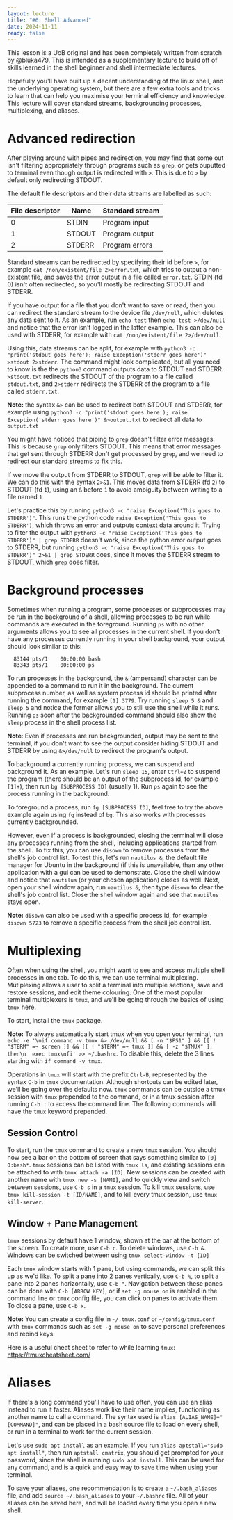 ```yaml
---
layout: lecture
title: "#6: Shell Advanced"
date: 2024-11-11
ready: false
---
```


<div class="note">
This lesson is a UoB original and has been completely written from scratch by @bluka479. This is intended as a supplementary lecture to build off of skills learned in the shell beginner and shell intermediate lectures.
</div>


Hopefully you'll have built up a decent understanding of the linux shell, and the underlying operating system, but there are a few extra tools and tricks to learn that can help you maximise your terminal efficiency and knowledge. This lecture will cover standard streams, backgrounding processes, multiplexing, and aliases.


# Advanced redirection

After playing around with pipes and redirection, you may find that some out isn't filtering appropriately through programs such as `grep`, or gets ouputted to terminal even though output is redirected with `>`.
This is due to `>` by default only redirecting STDOUT. 

The default file descriptors and their data streams are labelled as such:

| File descriptor | Name   | Standard stream |
|-----------------|--------|-----------------|
| 0               | STDIN  | Program input   |
| 1               | STDOUT | Program output  |
| 2               | STDERR | Program errors  |

Standard streams can be redirected by specifying their id before `>`, for example `cat /non/existent/file 2>error.txt`, which tries to output a non-existent file, and saves the error output in a file called `error.txt`. STDIN (fd 0) isn't often redirected, so you'll mostly be redirecting STDOUT and STDERR.

If you have output for a file that you don't want to save or read, then you can redirect the standard stream to the device file `/dev/null`, which deletes any data sent to it.
As an example, run `echo test` then `echo test >/dev/null` and notice that the error isn't logged in the latter example.
This can also be used with STDERR, for example with `cat /non/existent/file 2>/dev/null`.

Using this, data streams can be split, for example with `python3 -c "print('stdout goes here'); raise Exception('stderr goes here')" >stdout 2>stderr`.
The command might look complicated, but all you need to know is the the `python3` command outputs data to STDOUT and STDERR.
`>stdout.txt` redirects the STDOUT of the program to a file called `stdout.txt`, and `2>stderr` redirects the STDERR of the program to a file called `stderr.txt`.

**Note:** the syntax `&>` can be used to redirect both STDOUT and STDERR, for example using `python3 -c "print('stdout goes here'); raise Exception('stderr goes here')" &>output.txt` to redirect all data to `output.txt`

You might have noticed that piping to `grep` doesn't filter error messages. This is because `grep` only filters STDOUT. This means that error messages that get sent through STDERR don't get processed by `grep`, and we need to redirect our standard streams to fix this.

If we move the output from STDERR to STDOUT, `grep` will be able to filter it.
We can do this with the syntax `2>&1`. This moves data from STDERR (fd `2`) to STDOUT (fd `1`), using an `&` before `1` to avoid ambiguity between writing to a file named `1`

Let's practice this by running `python3 -c "raise Exception('This goes to STDERR')"`. This runs the python code `raise Exception('This goes to STDERR')`, which throws an error and outputs context data around it. Trying to filter the output with `python3 -c "raise Exception('This goes to STDERR')" | grep STDERR` doesn't work, since the python error output goes to STDERR, but running `python3 -c "raise Exception('This goes to STDERR')" 2>&1 | grep STDERR` does, since it moves the STDERR stream to STDOUT, which `grep` does filter.


# Background processes

Sometimes when running a program, some processes or subprocesses may be run in the background of a shell, allowing processes to be run while commands are executed in the foreground. Running `ps` with no other arguments allows you to see all processes in the current shell. If you don't have any processes currently running in your shell background, your output should look similar to this:

```PID TTY          TIME CMD
  83144 pts/1    00:00:00 bash
  83343 pts/1    00:00:00 ps
```

To run processes in the background, the `&` (ampersand) character can be appended to a command to run it in the background. The current subprocess number, as well as system process id should be printed after running the command, for example `[1] 3779`. Try running `sleep 5 &` and `sleep 5` and notice the former allows you to still use the shell while it runs. Running `ps` soon after the backgrounded command should also show the `sleep` process in the shell process list.

**Note**: Even if processes are run backgrounded, output may be sent to the terminal, if you don't want to see the output consider hiding STDOUT and STDERR by using `&>/dev/null` to redirect the program's output.

To background a currently running process, we can suspend and background it. As an example. Let's run `sleep 15`, enter `Ctrl+Z` to suspend the program (there should be an output of the subprocess id, for example `[1]+`), then run `bg [SUBPROCESS ID]` (usually 1). Run `ps` again to see the process running in the background.

To foreground a process, run `fg [SUBPROCESS ID]`, feel free to try the above example again using `fg` instead of `bg`. This also works with processes currently backgrounded.

However, even if a process is backgrounded, closing the terminal will close any processes running from the shell, including applications started from the shell. To fix this, you can use `disown` to remove processes from the shell's job control list. To test this, let's run `nautilus &`, the default file manager for Ubuntu in the background (if this is unavailable, than any other application with a gui can be used to demonstrate. Close the shell window and notice that `nautilus` (or your chosen application) closes as well.
Next, open your shell window again, run `nautilus &`, then type `disown` to clear the shell's job control list. Close the shell window again and see that `nautilus` stays open.

**Note:** `disown` can also be used with a specific process id, for example `disown 5723` to remove a specific process from the shell job control list.


# Multiplexing

Often when using the shell, you might want to see and access multiple shell processes in one tab. To do this, we can use terminal multiplexing. Mutiplexing allows a user to split a terminal into multiple sections, save and restore sessions, and edit theme colouring. One of the most popular terminal multiplexers is `tmux`, and we'll be going through the basics of using `tmux` here.

To start, install the `tmux` package.

**Note:** To always automatically start tmux when you open your terminal, run `echo -e '\nif command -v tmux &> /dev/null && [ -n "$PS1" ] && [[ ! "$TERM" =~ screen ]] && [[ ! "$TERM" =~ tmux ]] && [ -z "$TMUX" ]; then\n  exec tmux\nfi' >> ~/.bashrc`. To disable this, delete the 3 lines starting with `if command -v tmux`.

Operations in `tmux` will start with the prefix `Ctrl-B`, represented by the syntax `C-b` in `tmux` documentation. Although shortcuts can be edited later, we'll be going over the defaults now. `tmux` commands can be outside a tmux session with `tmux` prepended to the command, or in a tmux session after running `C-b :` to access the command line. The following commands will have the `tmux` keyword prepended.


## Session Control

To start, run the `tmux` command to create a new `tmux` session. You should now see a bar on the bottom of screen that says something similar to `[0] 0:bash*`. `tmux` sessions can be listed with `tmux ls`, and existing sessions can be attached to with `tmux attach -a [ID]`. New sessions can be created with another name with `tmux new -s [NAME]`, and to quickly view and switch between sessions, use `C-b s` in a `tmux` session. To kill `tmux` sessions, use `tmux kill-session -t [ID/NAME]`, and to kill every tmux session, use `tmux kill-server`.

## Window + Pane Management

`tmux` sessions by default have 1 window, shown at the bar at the bottom of the screen. To create more, use `C-b c`. To delete windows, use `C-b &`. Windows can be switched between using `tmux select-window -t [ID]`

Each `tmux` window starts with 1 pane, but using commands, we can split this up as we'd like. To split a pane into 2 panes vertically, use `C-b %`, to split a pane into 2 panes horizontally, use `C-b "`. Navigation between these panes can be done with `C-b [ARROW KEY]`, or if `set -g mouse on` is enabled in the command line or `tmux` config file, you can click on panes to activate them. To close a pane, use `C-b x`.


**Note:** You can create a config file in `~/.tmux.conf` or `~/config/tmux.conf` with `tmux` commands such as `set -g mouse on` to save personal preferences and rebind keys.

Here is a useful cheat sheet to refer to while learning `tmux`: https://tmuxcheatsheet.com/


# Aliases

If there's a long command you'll have to use often, you can use an alias instead to run it faster. Aliases work like their name implies, functioning as another name to call a command. The syntax used is `alias [ALIAS_NAME]="[COMMAND]"`, and can be placed in a bash source file to load on every shell, or run in a terminal to work for the current session.

Let's use `sudo apt install` as an example. If you run `alias aptstall="sudo apt install"`, then run `aptstall cmatrix`, you should get prompted for your password, since the shell is running `sudo apt install`. This can be used for any command, and is a quick and easy way to save time when using your terminal.

To save your aliases, one recommendation is to create a `~/.bash_aliases` file, and add `source ~/.bash_aliases` to your `~/.bashrc` file. All of your aliases can be saved here, and will be loaded every time you open a new shell.
